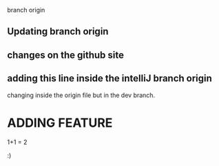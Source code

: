 branch origin

## Updating branch origin

## changes on the github site


## adding this line inside the intelliJ branch origin


changing inside the origin file but in the dev branch.

# ADDING FEATURE
1+1 = 2

:)